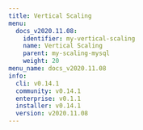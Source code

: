 ```yaml
---
title: Vertical Scaling
menu:
  docs_v2020.11.08:
    identifier: my-vertical-scaling
    name: Vertical Scaling
    parent: my-scaling-mysql
    weight: 20
menu_name: docs_v2020.11.08
info:
  cli: v0.14.1
  community: v0.14.1
  enterprise: v0.1.1
  installer: v0.14.1
  version: v2020.11.08
---
```


